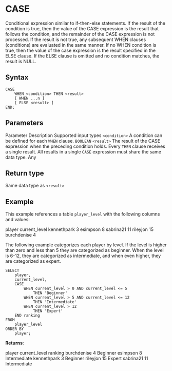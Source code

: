 # [](#case)CASE

Conditional expression similar to if-then-else statements. If the result of the condition is true, then the value of the CASE expression is the result that follows the condition, and the remainder of the CASE expression is not processed. If the result is not true, any subsequent WHEN clauses (conditions) are evaluated in the same manner. If no WHEN condition is true, then the value of the case expression is the result specified in the ELSE clause. If the ELSE clause is omitted and no condition matches, the result is NULL.

## [](#syntax)Syntax

```
CASE
    WHEN <condition> THEN <result>
    [ WHEN ...n ]
    [ ELSE <result> ]
END;
```

## [](#parameters)Parameters

Parameter Description Supported input types `<condition>` A condition can be defined for each `WHEN` clause. `BOOLEAN` `<result>` The result of the CASE expression when the preceding condition holds. Every `THEN` clause receives a single result. All results in a single `CASE` expression must share the same data type. Any

## [](#return-type)Return type

Same data type as `<result>`

## [](#example)Example

This example references a table `player_level` with the following columns and values:

player current\_level kennethpark 3 esimpson 8 sabrina21 11 rileyjon 15 burchdenise 4

The following example categorizes each player by level. If the level is higher than zero and less than 5 they are categorized as beginner. When the level is 6-12, they are categorized as intermediate, and when even higher, they are categorized as expert.

```
SELECT
	player,
	current_level,
	CASE
		WHEN current_level > 0 AND current_level <= 5 
			THEN 'Beginner'
		WHEN current_level > 5 AND current_level <= 12 
			THEN 'Intermediate'
		WHEN current_level > 12
			THEN 'Expert'
	END ranking
FROM
	player_level
ORDER BY
	player;
```

**Returns**:

player current\_level ranking burchdenise 4 Beginner esimpson 8 Intermediate kennethpark 3 Beginner rileyjon 15 Expert sabrina21 11 Intermediate
